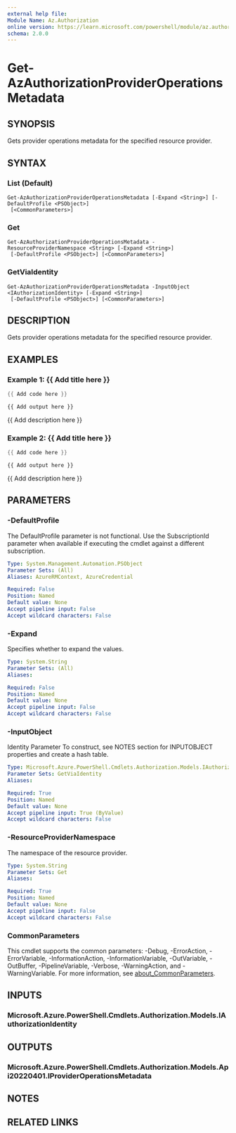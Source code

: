 ```yaml
---
external help file:
Module Name: Az.Authorization
online version: https://learn.microsoft.com/powershell/module/az.authorization/get-azauthorizationprovideroperationsmetadata
schema: 2.0.0
---
```


# Get-AzAuthorizationProviderOperationsMetadata

## SYNOPSIS
Gets provider operations metadata for the specified resource provider.

## SYNTAX

### List (Default)
```
Get-AzAuthorizationProviderOperationsMetadata [-Expand <String>] [-DefaultProfile <PSObject>]
 [<CommonParameters>]
```

### Get
```
Get-AzAuthorizationProviderOperationsMetadata -ResourceProviderNamespace <String> [-Expand <String>]
 [-DefaultProfile <PSObject>] [<CommonParameters>]
```

### GetViaIdentity
```
Get-AzAuthorizationProviderOperationsMetadata -InputObject <IAuthorizationIdentity> [-Expand <String>]
 [-DefaultProfile <PSObject>] [<CommonParameters>]
```

## DESCRIPTION
Gets provider operations metadata for the specified resource provider.

## EXAMPLES

### Example 1: {{ Add title here }}
```powershell
{{ Add code here }}
```

```output
{{ Add output here }}
```

{{ Add description here }}

### Example 2: {{ Add title here }}
```powershell
{{ Add code here }}
```

```output
{{ Add output here }}
```

{{ Add description here }}

## PARAMETERS

### -DefaultProfile
The DefaultProfile parameter is not functional.
Use the SubscriptionId parameter when available if executing the cmdlet against a different subscription.

```yaml
Type: System.Management.Automation.PSObject
Parameter Sets: (All)
Aliases: AzureRMContext, AzureCredential

Required: False
Position: Named
Default value: None
Accept pipeline input: False
Accept wildcard characters: False
```

### -Expand
Specifies whether to expand the values.

```yaml
Type: System.String
Parameter Sets: (All)
Aliases:

Required: False
Position: Named
Default value: None
Accept pipeline input: False
Accept wildcard characters: False
```

### -InputObject
Identity Parameter
To construct, see NOTES section for INPUTOBJECT properties and create a hash table.

```yaml
Type: Microsoft.Azure.PowerShell.Cmdlets.Authorization.Models.IAuthorizationIdentity
Parameter Sets: GetViaIdentity
Aliases:

Required: True
Position: Named
Default value: None
Accept pipeline input: True (ByValue)
Accept wildcard characters: False
```

### -ResourceProviderNamespace
The namespace of the resource provider.

```yaml
Type: System.String
Parameter Sets: Get
Aliases:

Required: True
Position: Named
Default value: None
Accept pipeline input: False
Accept wildcard characters: False
```

### CommonParameters
This cmdlet supports the common parameters: -Debug, -ErrorAction, -ErrorVariable, -InformationAction, -InformationVariable, -OutVariable, -OutBuffer, -PipelineVariable, -Verbose, -WarningAction, and -WarningVariable. For more information, see [about_CommonParameters](http://go.microsoft.com/fwlink/?LinkID=113216).

## INPUTS

### Microsoft.Azure.PowerShell.Cmdlets.Authorization.Models.IAuthorizationIdentity

## OUTPUTS

### Microsoft.Azure.PowerShell.Cmdlets.Authorization.Models.Api20220401.IProviderOperationsMetadata

## NOTES

## RELATED LINKS

